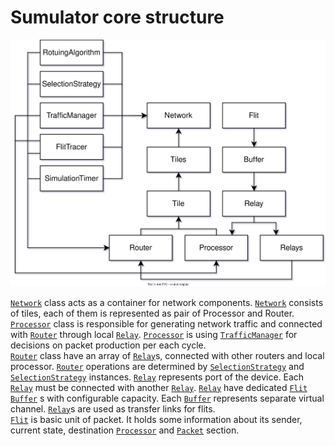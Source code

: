 # Sumulator core structure



![Core Newxim structure](../../images/core_structure.svg)

[```Network```](../class_description/hardware/network.md)
class acts as a container for network components. 
[```Network```](../class_description/hardware/network.md)
consists of tiles, each of them is represented as pair of Processor and Router.<br> 
[```Processor```](../class_description/hardware/processor.md)
class is responsible for generating network traffic and connected with 
[```Router```](../class_description/hardware/router.md)
through local 
[```Relay```](../class_description/hardware/relay.md). 
[```Processor```](../class_description/hardware/processor.md)
is using 
[```TrafficManager```](../class_description/configuration/traffic_manager.md)
for decisions on packet production per each cycle.<br>
[```Router```](../class_description/hardware/router.md)
class have an array of 
[```Relay```](../class_description/hardware/relay.md)s, 
connected with other routers and local processor. 
[```Router```](../class_description/hardware/router.md)
operations are determined by 
[```SelectionStrategy```](../class_description/routing/routing_algorithm.md) 
and 
[```SelectionStrategy```](../class_description/selection/selection_strategy.md) 
instances.
[```Relay```](../class_description/hardware/relay.md) 
represents port of the device. 
Each 
[```Relay```](../class_description/hardware/relay.md) 
must be connected with another 
[```Relay```](../class_description/hardware/relay.md). 
[```Relay```](../class_description/hardware/relay.md) 
have dedicated [```Flit```](../class_description/data/flit.md)  
[```Buffer```](../class_description/hardware/buffer.md) s 
with configurable capacity. 
Each 
[```Buffer```](../class_description/hardware/buffer.md) 
represents separate virtual channel. 
[```Relay```](../class_description/hardware/relay.md)s 
are used as transfer links for flits.<br>
[```Flit```](../class_description/data/flit.md) 
is basic unit of packet. 
It holds some information about its sender, 
current state, destination 
[```Processor```](../class_description/hardware/processor.md)
and 
[```Packet```](../class_description/data/packet.md) section.